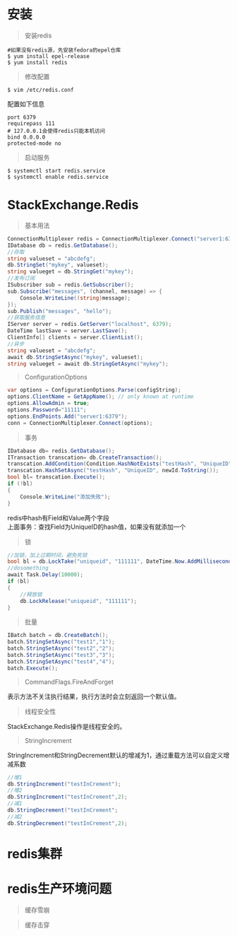 # 安装
>安装redis
```
#如果没有redis源，先安装fedora的epel仓库
$ yum install epel-release
$ yum install redis
```
>修改配置
```vim
$ vim /etc/redis.conf
```

配置如下信息
```config
port 6379
requirepass 111
# 127.0.0.1会使得redis只能本机访问
bind 0.0.0.0
protected-mode no
```

>启动服务
```vim
$ systemctl start redis.service
$ systemctl enable redis.service
```
# StackExchange.Redis
>基本用法
```csharp
ConnectionMultiplexer redis = ConnectionMultiplexer.Connect("server1:6379,server2:6379");
IDatabase db = redis.GetDatabase();
//存取
string valueset = "abcdefg";
db.StringSet("mykey", valueset);
string valueget = db.StringGet("mykey");
//发布订阅
ISubscriber sub = redis.GetSubscriber();
sub.Subscribe("messages", (channel, message) => {
    Console.WriteLine((string)message);
});
sub.Publish("messages", "hello");
//获取服务信息
IServer server = redis.GetServer("localhost", 6379);
DateTime lastSave = server.LastSave();
ClientInfo[] clients = server.ClientList();
//异步
string valueset = "abcdefg";
await db.StringSetAsync("mykey", valueset);
string valueget = await db.StringGetAsync("mykey");
```
>ConfigurationOptions
```csharp
var options = ConfigurationOptions.Parse(configString);
options.ClientName = GetAppName(); // only known at runtime
options.AllowAdmin = true;
options.Password="11111";
options.EndPoints.Add("server1:6379");
conn = ConnectionMultiplexer.Connect(options);
```

>事务
```csharp
IDatabase db= redis.GetDatabase();
ITransaction transcation= db.CreateTransaction();
transcation.AddCondition(Condition.HashNotExists("testHash", "UniqueID"));
transcation.HashSetAsync("testHash", "UniqueID", newId.ToString());
bool bl= transcation.Execute();
if (!bl)
{
    Console.WriteLine("添加失败");
}
```
redis中hash有Field和Value两个字段   
上面事务：查找Field为UniqueID的hash值，如果没有就添加一个
>锁
```csharp
//加锁，加上过期时间，避免死锁
bool bl = db.LockTake("uniqueid", "111111", DateTime.Now.AddMilliseconds(10)-DateTime.Now);
//dosomething
await Task.Delay(10000);
if (bl)
{
    //释放锁
    db.LockRelease("uniqueid", "111111");
}
```
>批量
```csharp
IBatch batch = db.CreateBatch();
batch.StringSetAsync("test1","1");
batch.StringSetAsync("test2","2");
batch.StringSetAsync("test3","3");
batch.StringSetAsync("test4","4");
batch.Execute();
```

>CommandFlags.FireAndForget

表示方法不关注执行结果，执行方法时会立刻返回一个默认值。

>线程安全性  

StackExchange.Redis操作是线程安全的。

>StringIncrement        

StringIncrement和StringDecrement默认的增减为1，通过重载方法可以自定义增减系数
```csharp
//增1
db.StringIncrement("testInCrement");
//增2
db.StringIncrement("testInCrement",2);
//减1
db.StringDecrement("testInCrement";
//减2
db.StringDecrement("testInCrement",2);
```

# redis集群
# redis生产环境问题
>缓存雪崩

>缓存击穿